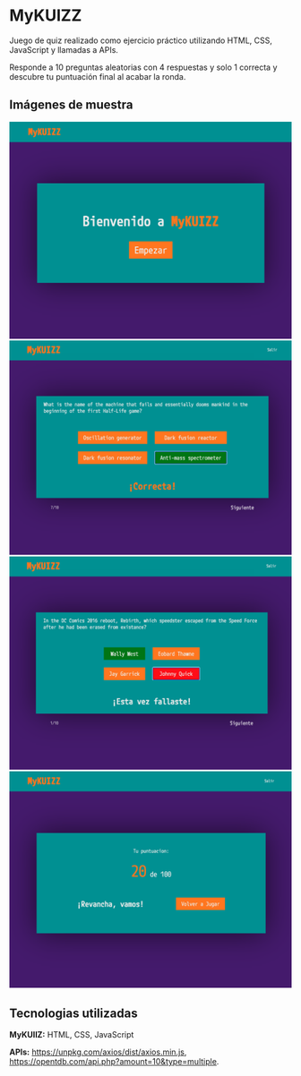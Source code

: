 # MyKUIZZ

Juego de quiz realizado como ejercicio práctico utilizando HTML, CSS, JavaScript y llamadas a APIs.

Responde a 10 preguntas aleatorias con 4 respuestas y solo 1 correcta y descubre tu puntuación final al acabar la ronda.

## Imágenes de muestra

![Texto alternativo](assets/img/mykuizzInicio.png)
![Texto alternativo](assets/img/mykuizzCorrecta.png)
![Texto alternativo](assets/img/mykuizzFallo.png)
![Texto alternativo](assets/img/mikuizzPuntos.png)

## Tecnologias utilizadas

**MyKUIIZ:** HTML, CSS, JavaScript

**APIs:** https://unpkg.com/axios/dist/axios.min.js, https://opentdb.com/api.php?amount=10&type=multiple.

